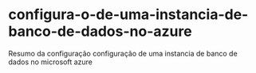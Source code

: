 # configura-o-de-uma-instancia-de-banco-de-dados-no-azure
Resumo da configuração configuração de uma instancia de banco de dados no microsoft azure
